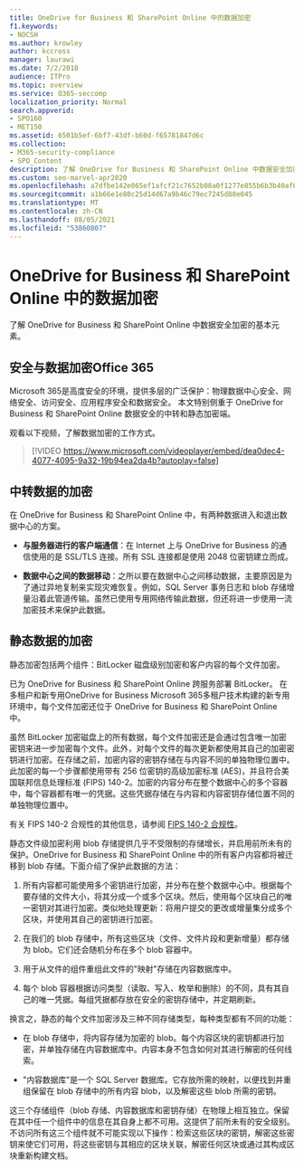 ```yaml
---
title: OneDrive for Business 和 SharePoint Online 中的数据加密
f1.keywords:
- NOCSH
ms.author: krowley
author: kccross
manager: laurawi
ms.date: 7/2/2018
audience: ITPro
ms.topic: overview
ms.service: O365-seccomp
localization_priority: Normal
search.appverid:
- SPO160
- MET150
ms.assetid: 6501b5ef-6bf7-43df-b60d-f65781847d6c
ms.collection:
- M365-security-compliance
- SPO_Content
description: 了解 OneDrive for Business 和 SharePoint Online 中数据安全加密的基本元素。
ms.custom: seo-marvel-apr2020
ms.openlocfilehash: a7dfbe142e065ef1afcf21c7652b08a0f1277e855b6b3b40af6b6e70a3745e65
ms.sourcegitcommit: a1b66e1e80c25d14d67a9b46c79ec7245d88e045
ms.translationtype: MT
ms.contentlocale: zh-CN
ms.lasthandoff: 08/05/2021
ms.locfileid: "53860807"
---
```

# <a name="data-encryption-in-onedrive-for-business-and-sharepoint-online"></a>OneDrive for Business 和 SharePoint Online 中的数据加密

了解 OneDrive for Business 和 SharePoint Online 中数据安全加密的基本元素。
  
## <a name="security-and-data-encryption-in-office-365"></a>安全与数据加密Office 365

Microsoft 365是高度安全的环境，提供多层的广泛保护：物理数据中心安全、网络安全、访问安全、应用程序安全和数据安全。 本文特别侧重于 OneDrive for Business 和 SharePoint Online 数据安全的中转和静态加密端。
  
观看以下视频，了解数据加密的工作方式。
  
> [!VIDEO https://www.microsoft.com/videoplayer/embed/dea0dec4-4077-4095-9a32-19b94ea2da4b?autoplay=false]
  
## <a name="encryption-of-data-in-transit"></a>中转数据的加密

在 OneDrive for Business 和 SharePoint Online 中，有两种数据进入和退出数据中心的方案。
  
- **与服务器进行的客户端通信**：在 Internet 上与 OneDrive for Business 的通信使用的是 SSL/TLS 连接。所有 SSL 连接都是使用 2048 位密钥建立而成。

- **数据中心之间的数据移动**：之所以要在数据中心之间移动数据，主要原因是为了通过异地复制来实现灾难恢复。例如，SQL Server 事务日志和 blob 存储增量沿着此管道传输。虽然已使用专用网络传输此数据，但还将进一步使用一流加密技术来保护此数据。 

## <a name="encryption-of-data-at-rest"></a>静态数据的加密

静态加密包括两个组件：BitLocker 磁盘级别加密和客户内容的每个文件加密。
  
已为 OneDrive for Business 和 SharePoint Online 跨服务部署 BitLocker。 在多租户和新专用OneDrive for Business Microsoft 365多租户技术构建的新专用环境中，每个文件加密还位于 OneDrive for Business 和 SharePoint Online 中。
  
虽然 BitLocker 加密磁盘上的所有数据，每个文件加密还是会通过包含唯一加密密钥来进一步加密每个文件。此外，对每个文件的每次更新都使用其自己的加密密钥进行加密。在存储之前，加密内容的密钥存储在与内容不同的单独物理位置中。此加密的每一个步骤都使用带有 256 位密钥的高级加密标准 (AES)，并且符合美国联邦信息处理标准 (FIPS) 140-2。加密的内容分布在整个数据中心的多个容器中，每个容器都有唯一的凭据。这些凭据存储在与内容和内容密钥存储位置不同的单独物理位置中。
  
有关 FIPS 140-2 合规性的其他信息，请参阅 [FIPS 140-2 合规性](/previous-versions/sql/sql-server-2008-r2/bb326611(v=sql.105))。
  
静态文件级加密利用 blob 存储提供几乎不受限制的存储增长，并启用前所未有的保护。OneDrive for Business 和 SharePoint Online 中的所有客户内容都将被迁移到 blob 存储。下面介绍了保护此数据的方法：
  
1. 所有内容都可能使用多个密钥进行加密，并分布在整个数据中心中。根据每个要存储的文件大小，将其分成一个或多个区块。然后，使用每个区块自己的唯一密钥对其进行加密。类似地处理更新：将用户提交的更改或增量集分成多个区块，并使用其自己的密钥进行加密。

2. 在我们的 blob 存储中，所有这些区块（文件、文件片段和更新增量）都存储为 blob。它们还会随机分布在多个 blob 容器中。

3. 用于从文件的组件重组此文件的"映射"存储在内容数据库中。

4. 每个 blob 容器根据访问类型（读取、写入、枚举和删除）的不同，具有其自己的唯一凭据。每组凭据都存放在安全的密钥存储中，并定期刷新。

换言之，静态的每个文件加密涉及三种不同存储类型，每种类型都有不同的功能：
  
- 在 blob 存储中，将内容存储为加密的 blob。每个内容区块的密钥都进行加密，并单独存储在内容数据库中。内容本身不包含如何对其进行解密的任何线索。

- "内容数据库"是一个 SQL Server 数据库。它存放所需的映射，以便找到并重组保留在 blob 存储中的所有内容 blob，以及解密这些 blob 所需的密钥。

这三个存储组件（blob 存储、内容数据库和密钥存储）在物理上相互独立。保留在其中任一个组件中的信息在其自身上都不可用。这提供了前所未有的安全级别。不访问所有这三个组件就不可能实现以下操作：检索这些区块的密钥，解密这些密钥来使它们可用，将这些密钥与其相应的区块关联，解密任何区块或通过其构成区块重新构建文档。